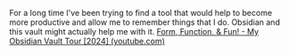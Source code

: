 For a long time I've been trying to find a tool that would help to become more productive and allow me to remember things that I do.
Obsidian and this vault might actually help me with it.
[Form, Function, & Fun! - My Obsidian Vault Tour [2024] (youtube.com)](https://www.youtube.com/watch?v=rAkerV8rlow)
